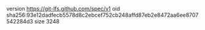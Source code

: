 version https://git-lfs.github.com/spec/v1
oid sha256:93e12dadfecb5578d8c2ebcef752cb248affd87eb2e8472aa6ee8707542284d3
size 3248
